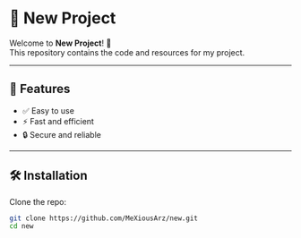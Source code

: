 # 🚀 New Project

Welcome to **New Project**! 🎉  
This repository contains the code and resources for my project.

---

## 📌 Features
- ✅ Easy to use  
- ⚡ Fast and efficient  
- 🔒 Secure and reliable  

---

## 🛠️ Installation
Clone the repo:
```bash
git clone https://github.com/MeXiousArz/new.git
cd new
